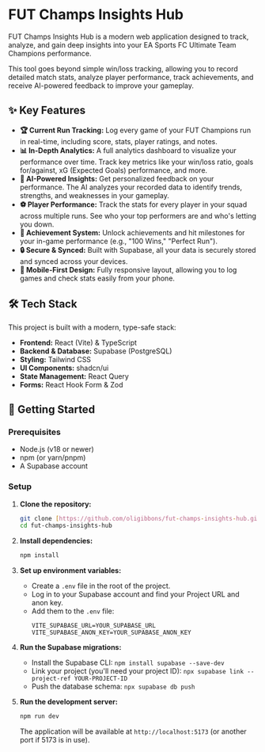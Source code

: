 # FUT Champs Insights Hub

FUT Champs Insights Hub is a modern web application designed to track, analyze, and gain deep insights into your EA Sports FC Ultimate Team Champions performance.

This tool goes beyond simple win/loss tracking, allowing you to record detailed match stats, analyze player performance, track achievements, and receive AI-powered feedback to improve your gameplay.

## ✨ Key Features

* **🏆 Current Run Tracking:** Log every game of your FUT Champions run in real-time, including score, stats, player ratings, and notes.
* **📊 In-Depth Analytics:** A full analytics dashboard to visualize your performance over time. Track key metrics like your win/loss ratio, goals for/against, xG (Expected Goals) performance, and more.
* **🤖 AI-Powered Insights:** Get personalized feedback on your performance. The AI analyzes your recorded data to identify trends, strengths, and weaknesses in your gameplay.
* **⚽ Player Performance:** Track the stats for every player in your squad across multiple runs. See who your top performers are and who's letting you down.
* **🥇 Achievement System:** Unlock achievements and hit milestones for your in-game performance (e.g., "100 Wins," "Perfect Run").
* **🔒 Secure & Synced:** Built with Supabase, all your data is securely stored and synced across your devices.
* **📱 Mobile-First Design:** Fully responsive layout, allowing you to log games and check stats easily from your phone.

## 🛠️ Tech Stack

This project is built with a modern, type-safe stack:

* **Frontend:** React (Vite) & TypeScript
* **Backend & Database:** Supabase (PostgreSQL)
* **Styling:** Tailwind CSS
* **UI Components:** shadcn/ui
* **State Management:** React Query
* **Forms:** React Hook Form & Zod

## 🚀 Getting Started

### Prerequisites

* Node.js (v18 or newer)
* npm (or yarn/pnpm)
* A Supabase account

### Setup

1.  **Clone the repository:**
    ```bash
    git clone [https://github.com/oligibbons/fut-champs-insights-hub.git](https://github.com/oligibbons/fut-champs-insights-hub.git)
    cd fut-champs-insights-hub
    ```

2.  **Install dependencies:**
    ```bash
    npm install
    ```

3.  **Set up environment variables:**
    * Create a `.env` file in the root of the project.
    * Log in to your Supabase account and find your Project URL and anon key.
    * Add them to the `.env` file:
        ```env
        VITE_SUPABASE_URL=YOUR_SUPABASE_URL
        VITE_SUPABASE_ANON_KEY=YOUR_SUPABASE_ANON_KEY
        ```

4.  **Run the Supabase migrations:**
    * Install the Supabase CLI: `npm install supabase --save-dev`
    * Link your project (you'll need your project ID): `npx supabase link --project-ref YOUR-PROJECT-ID`
    * Push the database schema: `npx supabase db push`

5.  **Run the development server:**
    ```bash
    npm run dev
    ```
    The application will be available at `http://localhost:5173` (or another port if 5173 is in use).